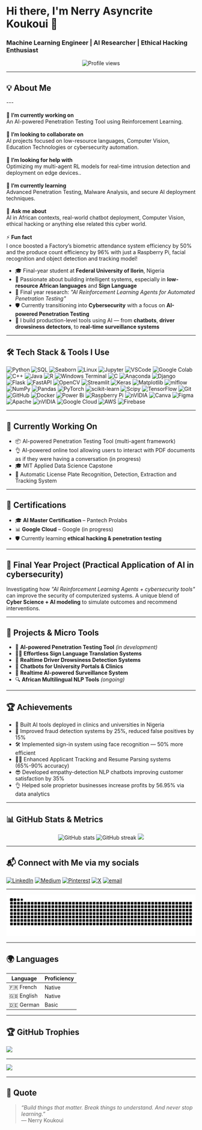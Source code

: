 # Hi there, I'm Nerry Asyncrite Koukoui 👋

### Machine Learning Engineer | AI Researcher | Ethical Hacking Enthusiast

<p align="center">
  <img src="https://komarev.com/ghpvc/?username=Nerry-AXL&style=flat-square&color=blue" alt="Profile views"/>
</p>

---

## 💡 About Me


---<br><br>🔭 **I’m currently working on**<br>An AI-powered Penetration Testing Tool using Reinforcement Learning.<br><br>👯 **I’m looking to collaborate on**<br>AI projects focused on low-resource languages, Computer Vision, Education Technologies or cybersecurity automation.<br><br>🤝 **I’m looking for help with**<br>Optimizing my multi-agent RL models for real-time intrusion detection and deployment on edge devices..<br><br>🌱 **I’m currently learning**<br>Advanced Penetration Testing, Malware Analysis, and secure AI deployment techniques.<br><br>💬 **Ask me about**<br>AI in African contexts, real-world chatbot deployment, Computer Vision, ethical hacking or anything else related this cyber world.<br><br>⚡ **Fun fact**<br>I once boosted a Factory’s biometric attendance system efficiency by 50% and the produce count efficiency by 96% with just a Raspberry Pi, facial recognition and object detection and tracking model!<br>

- 🎓 Final-year student at **Federal University of Ilorin**, Nigeria  
- 🤖 Passionate about building intelligent systems, especially in **low-resource African languages** and **Sign Language**  
- 🔬 Final year research: *"AI Reinforcement Learning Agents for Automated Penetration Testing"*  
- 🛡️ Currently transitioning into **Cybersecurity** with a focus on **AI-powered Penetration Testing**  
- 🧠 I build production-level tools using AI — from **chatbots**, **driver drowsiness detectors**, to **real-time surveillance systems**

---

## 🛠️ Tech Stack & Tools I Use

![Python](https://img.shields.io/badge/-Python-05122A?style=flat&logo=python) 
![SQL](https://img.shields.io/badge/-SQL-4479A1?style=flat&logo=MySQL)
![Seaborn](https://img.shields.io/badge/-Seaborn-3776AB?style=flat&logo=python)
![Linux](https://img.shields.io/badge/-Linux-FCC624?style=flat&logo=linux)
![Jupyter](https://img.shields.io/badge/-Jupyter-F37626?style=flat&logo=jupyter)
![VSCode](https://img.shields.io/badge/-VSCode-007ACC?style=flat&logo=visual-studio-code)
![Google Colab](https://img.shields.io/badge/-Google%20Colab-F9AB00?style=flat&logo=google-colab)
![C++](https://img.shields.io/badge/c++-%2300599C.svg?style=flat&logo=c%2B%2B&logoColor=white)
![Java](https://img.shields.io/badge/java-%23ED8B00.svg?style=flat&logo=openjdk&logoColor=white)
![R](https://img.shields.io/badge/r-%23276DC3.svg?style=flat&logo=r&logoColor=white)
![Windows Terminal](https://img.shields.io/badge/Windows%20Terminal-%234D4D4D.svg?style=flat&logo=windows-terminal&logoColor=white) 
![C](https://img.shields.io/badge/c-%2300599C.svg?style=flat&logo=c&logoColor=white)
![Anaconda](https://img.shields.io/badge/Anaconda-%2344A833.svg?style=flat&logo=anaconda&logoColor=white) 
![Django](https://img.shields.io/badge/django-%23092E20.svg?style=flat&logo=django&logoColor=white)
![Flask](https://img.shields.io/badge/flask-%23000.svg?style=flat&logo=flask&logoColor=white) 
![FastAPI](https://img.shields.io/badge/FastAPI-005571?style=flat&logo=fastapi)
![OpenCV](https://img.shields.io/badge/opencv-%23white.svg?style=flat&logo=opencv&logoColor=white) 
![Streamlit](https://img.shields.io/badge/Streamlit-%23FE4B4B.svg?style=flat&logo=streamlit&logoColor=white)
![Keras](https://img.shields.io/badge/Keras-%23D00000.svg?style=flat&logo=Keras&logoColor=white) 
![Matplotlib](https://img.shields.io/badge/Matplotlib-%23ffffff.svg?style=flat&logo=Matplotlib&logoColor=black)
![mlflow](https://img.shields.io/badge/mlflow-%23d9ead3.svg?style=flat&logo=numpy&logoColor=blue) 
![NumPy](https://img.shields.io/badge/numpy-%23013243.svg?style=flat&logo=numpy&logoColor=white)
![Pandas](https://img.shields.io/badge/pandas-%23150458.svg?style=flat&logo=pandas&logoColor=white) 
![PyTorch](https://img.shields.io/badge/PyTorch-%23EE4C2C.svg?style=flat&logo=PyTorch&logoColor=white)
![scikit-learn](https://img.shields.io/badge/scikit--learn-%23F7931E.svg?style=flat&logo=scikit-learn&logoColor=white) 
![Scipy](https://img.shields.io/badge/SciPy-%230C55A5.svg?style=flat&logo=scipy&logoColor=%white)
![TensorFlow](https://img.shields.io/badge/TensorFlow-%23FF6F00.svg?style=flat&logo=TensorFlow&logoColor=white) 
![Git](https://img.shields.io/badge/git-%23F05033.svg?style=flat&logo=git&logoColor=white)
![GitHub](https://img.shields.io/badge/github-%23121011.svg?style=flat&logo=github&logoColor=white) 
![Docker](https://img.shields.io/badge/docker-%230db7ed.svg?style=flat&logo=docker&logoColor=white)
![Power Bi](https://img.shields.io/badge/power_bi-F2C811?style=flat&logo=powerbi&logoColor=black) 
![Raspberry Pi](https://img.shields.io/badge/-Raspberry_Pi-C51A4A?style=flat&logo=Raspberry-Pi)
![nVIDIA](https://img.shields.io/badge/nVIDIA-%2376B900.svg?style=flat&logo=nVIDIA&logoColor=white) 
![Canva](https://img.shields.io/badge/Canva-%2300C4CC.svg?style=flat&logo=Canva&logoColor=white)
![Figma](https://img.shields.io/badge/figma-%23F24E1E.svg?style=flat&logo=figma&logoColor=white)  
![Apache](https://img.shields.io/badge/apache-%23D42029.svg?style=flat&logo=apache&logoColor=white)
![nVIDIA](https://img.shields.io/badge/cuda-000000.svg?style=flat&logo=nVIDIA&logoColor=green) 
![Google Cloud](https://img.shields.io/badge/GoogleCloud-%234285F4.svg?style=flat&logo=google-cloud&logoColor=white)
![AWS](https://img.shields.io/badge/AWS-%23FF9900.svg?style=flat&logo=amazon-aws&logoColor=white) 
![Firebase](https://img.shields.io/badge/firebase-%23039BE5.svg?style=flat&logo=firebase)

---

## 🧪 Currently Working On

- 📦 AI-powered Penetration Testing Tool (multi-agent framework)  
- 👌 AI-powered online tool allowing users to interact with PDF documents as if they were having a conversation (in progress)  
- 🎓 MIT Applied Data Science Capstone   
- 🚀 Automatic License Plate Recognition, Detection, Extraction and Tracking System  

---

## 📜 Certifications

- 🎓 **AI Master Certification** – Pantech Prolabs  
- 📊 **Google Cloud** – Google (in progress)    
- 🛡️ Currently learning **ethical hacking & penetration testing**

---

## 🧪 Final Year Project (Practical Application of AI in cybersecurity)

Investigating how *"AI Reinforcement Learning Agents + cybersecurity tools"* can improve the security of computerized systems. A unique blend of **Cyber Science + AI modeling** to simulate outcomes and recommend interventions.

---

## 🚀 Projects & Micro Tools

- 🔐 **AI-powered Penetration Testing Tool** *(in development)*  
- 🤟🏾 **Effortless Sign Language Translation Systems**  
- 🧠 **Realtime Driver Drowsiness Detection Systems**  
- 💬 **Chatbots for University Portals & Clinics**  
- 🔎 **Realtime AI-powered Surveillance System**  
- 🔍 **African Multilingual NLP Tools** *(ongoing)*  

---

## 🏆 Achievements

- 🥇 Built AI tools deployed in clinics and universities in Nigeria  
- 🎯 Improved fraud detection systems by 25%, reduced false positives by 15%  
- 🛠️ Implemented sign-in system using face recognition — 50% more efficient  
- 🐦‍🔥 Enhanced Applicant Tracking and Resume Parsing systems (65%-90% accuracy)  
- 😎 Developed empathy-detection NLP chatbots improving customer satisfaction by 35%  
- 👌 Helped sole proprietor businesses increase profits by 56.95% via data analytics  

---

## 📊 GitHub Stats & Metrics

<p align="center">
  <img src="https://github-readme-stats.vercel.app/api?username=Nerry-AXL&show_icons=true&theme=radical" alt="GitHub stats" />
  <img src="https://github-readme-streak-stats.herokuapp.com/?user=Nerry-AXL&theme=dark" alt="GitHub streak" />
  <img src="https://github-readme-stats.vercel.app/api/top-langs/?username=Nerry-AXL&layout=compact&theme=radical" />
</p>

---
## 📬 Connect with Me via my socials
  
[![LinkedIn](https://img.shields.io/badge/LinkedIn-%230077B5.svg?logo=linkedin&logoColor=white)](https://www.linkedin.com/in/nerry-koukoui/) [![Medium](https://img.shields.io/badge/Medium-12100E?logo=medium&logoColor=white)](https://medium.com/@knerryasyncrite) [![Pinterest](https://img.shields.io/badge/Pinterest-%23E60023.svg?logo=Pinterest&logoColor=white)](https://uk.pinterest.com/knerryasyncrite) [![X](https://img.shields.io/badge/X-black.svg?logo=X&logoColor=white)](https://x.com/https://x.com/I_Am_Nerry) [![email](https://img.shields.io/badge/Email-D14836?logo=gmail&logoColor=white)](mailto:knerryasyncrite@gmail.com) 

---

<!-- Snake Animation -->
<div align="center">
    
  ![snake gif](https://github.com/TechnologyHell/TechnologyHell/blob/output/github-snake-dark.svg)
</div>


---

## 🌍 Languages

| Language | Proficiency |
|----------|-------------|
| 🇫🇷 French | Native |
| 🇬🇧 English | Native |
| 🇩🇪 German | Basic |

---

## 🏆 GitHub Trophies
![](https://github-profile-trophy.vercel.app/?username=Nerry-AXL&theme=radical&no-frame=false&no-bg=true&margin-w=4)

---
[![](https://visitcount.itsvg.in/api?id=Nerry-AXL&icon=0&color=0)](https://visitcount.itsvg.in)

---
## 💬 Quote

> _“Build things that matter. Break things to understand. And never stop learning.”_  
> — Nerry Koukoui
